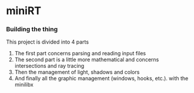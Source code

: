 # miniRT

### Building the thing

This project is divided into 4 parts
1.	The first part concerns parsing and reading input files
2.	The second part is a little more mathematical and concerns intersections and ray tracing
3.	Then the management of light, shadows and colors
4.	And finally all the graphic management (windows, hooks, etc.). with the minilibx
